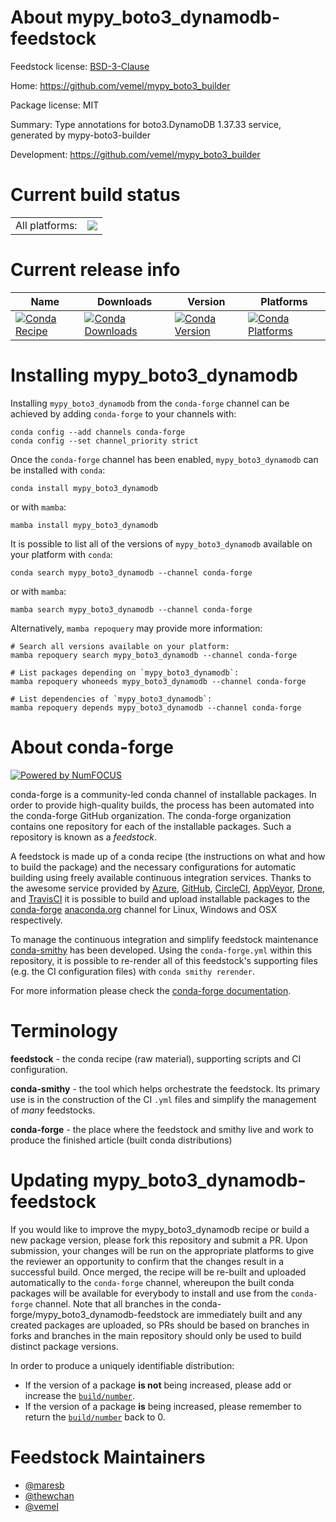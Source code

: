 About mypy_boto3_dynamodb-feedstock
===================================

Feedstock license: [BSD-3-Clause](https://github.com/conda-forge/mypy_boto3_dynamodb-feedstock/blob/main/LICENSE.txt)

Home: https://github.com/vemel/mypy_boto3_builder

Package license: MIT

Summary: Type annotations for boto3.DynamoDB 1.37.33 service, generated by mypy-boto3-builder

Development: https://github.com/vemel/mypy_boto3_builder

Current build status
====================


<table><tr><td>All platforms:</td>
    <td>
      <a href="https://dev.azure.com/conda-forge/feedstock-builds/_build/latest?definitionId=12745&branchName=main">
        <img src="https://dev.azure.com/conda-forge/feedstock-builds/_apis/build/status/mypy_boto3_dynamodb-feedstock?branchName=main">
      </a>
    </td>
  </tr>
</table>

Current release info
====================

| Name | Downloads | Version | Platforms |
| --- | --- | --- | --- |
| [![Conda Recipe](https://img.shields.io/badge/recipe-mypy_boto3_dynamodb-green.svg)](https://anaconda.org/conda-forge/mypy_boto3_dynamodb) | [![Conda Downloads](https://img.shields.io/conda/dn/conda-forge/mypy_boto3_dynamodb.svg)](https://anaconda.org/conda-forge/mypy_boto3_dynamodb) | [![Conda Version](https://img.shields.io/conda/vn/conda-forge/mypy_boto3_dynamodb.svg)](https://anaconda.org/conda-forge/mypy_boto3_dynamodb) | [![Conda Platforms](https://img.shields.io/conda/pn/conda-forge/mypy_boto3_dynamodb.svg)](https://anaconda.org/conda-forge/mypy_boto3_dynamodb) |

Installing mypy_boto3_dynamodb
==============================

Installing `mypy_boto3_dynamodb` from the `conda-forge` channel can be achieved by adding `conda-forge` to your channels with:

```
conda config --add channels conda-forge
conda config --set channel_priority strict
```

Once the `conda-forge` channel has been enabled, `mypy_boto3_dynamodb` can be installed with `conda`:

```
conda install mypy_boto3_dynamodb
```

or with `mamba`:

```
mamba install mypy_boto3_dynamodb
```

It is possible to list all of the versions of `mypy_boto3_dynamodb` available on your platform with `conda`:

```
conda search mypy_boto3_dynamodb --channel conda-forge
```

or with `mamba`:

```
mamba search mypy_boto3_dynamodb --channel conda-forge
```

Alternatively, `mamba repoquery` may provide more information:

```
# Search all versions available on your platform:
mamba repoquery search mypy_boto3_dynamodb --channel conda-forge

# List packages depending on `mypy_boto3_dynamodb`:
mamba repoquery whoneeds mypy_boto3_dynamodb --channel conda-forge

# List dependencies of `mypy_boto3_dynamodb`:
mamba repoquery depends mypy_boto3_dynamodb --channel conda-forge
```


About conda-forge
=================

[![Powered by
NumFOCUS](https://img.shields.io/badge/powered%20by-NumFOCUS-orange.svg?style=flat&colorA=E1523D&colorB=007D8A)](https://numfocus.org)

conda-forge is a community-led conda channel of installable packages.
In order to provide high-quality builds, the process has been automated into the
conda-forge GitHub organization. The conda-forge organization contains one repository
for each of the installable packages. Such a repository is known as a *feedstock*.

A feedstock is made up of a conda recipe (the instructions on what and how to build
the package) and the necessary configurations for automatic building using freely
available continuous integration services. Thanks to the awesome service provided by
[Azure](https://azure.microsoft.com/en-us/services/devops/), [GitHub](https://github.com/),
[CircleCI](https://circleci.com/), [AppVeyor](https://www.appveyor.com/),
[Drone](https://cloud.drone.io/welcome), and [TravisCI](https://travis-ci.com/)
it is possible to build and upload installable packages to the
[conda-forge](https://anaconda.org/conda-forge) [anaconda.org](https://anaconda.org/)
channel for Linux, Windows and OSX respectively.

To manage the continuous integration and simplify feedstock maintenance
[conda-smithy](https://github.com/conda-forge/conda-smithy) has been developed.
Using the ``conda-forge.yml`` within this repository, it is possible to re-render all of
this feedstock's supporting files (e.g. the CI configuration files) with ``conda smithy rerender``.

For more information please check the [conda-forge documentation](https://conda-forge.org/docs/).

Terminology
===========

**feedstock** - the conda recipe (raw material), supporting scripts and CI configuration.

**conda-smithy** - the tool which helps orchestrate the feedstock.
                   Its primary use is in the construction of the CI ``.yml`` files
                   and simplify the management of *many* feedstocks.

**conda-forge** - the place where the feedstock and smithy live and work to
                  produce the finished article (built conda distributions)


Updating mypy_boto3_dynamodb-feedstock
======================================

If you would like to improve the mypy_boto3_dynamodb recipe or build a new
package version, please fork this repository and submit a PR. Upon submission,
your changes will be run on the appropriate platforms to give the reviewer an
opportunity to confirm that the changes result in a successful build. Once
merged, the recipe will be re-built and uploaded automatically to the
`conda-forge` channel, whereupon the built conda packages will be available for
everybody to install and use from the `conda-forge` channel.
Note that all branches in the conda-forge/mypy_boto3_dynamodb-feedstock are
immediately built and any created packages are uploaded, so PRs should be based
on branches in forks and branches in the main repository should only be used to
build distinct package versions.

In order to produce a uniquely identifiable distribution:
 * If the version of a package **is not** being increased, please add or increase
   the [``build/number``](https://docs.conda.io/projects/conda-build/en/latest/resources/define-metadata.html#build-number-and-string).
 * If the version of a package **is** being increased, please remember to return
   the [``build/number``](https://docs.conda.io/projects/conda-build/en/latest/resources/define-metadata.html#build-number-and-string)
   back to 0.

Feedstock Maintainers
=====================

* [@maresb](https://github.com/maresb/)
* [@thewchan](https://github.com/thewchan/)
* [@vemel](https://github.com/vemel/)

